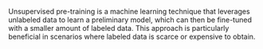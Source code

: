 Unsupervised pre-training is a machine learning technique that leverages unlabeled data to learn a preliminary model, which can then be fine-tuned with a smaller amount of labeled data. This approach is particularly beneficial in scenarios where labeled data is scarce or expensive to obtain.
